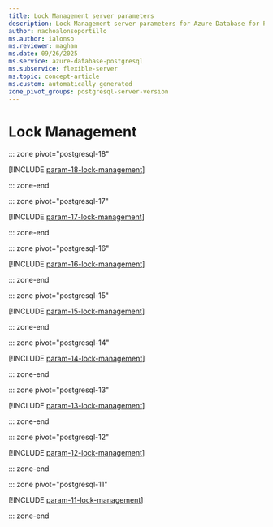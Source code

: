 ```yaml
---
title: Lock Management server parameters
description: Lock Management server parameters for Azure Database for PostgreSQL flexible server.
author: nachoalonsoportillo
ms.author: ialonso
ms.reviewer: maghan
ms.date: 09/26/2025
ms.service: azure-database-postgresql
ms.subservice: flexible-server
ms.topic: concept-article
ms.custom: automatically generated
zone_pivot_groups: postgresql-server-version
---
```

# Lock Management


::: zone pivot="postgresql-18"

[!INCLUDE [param-18-lock-management](./includes/param-18-lock-management.md)]

::: zone-end


::: zone pivot="postgresql-17"

[!INCLUDE [param-17-lock-management](./includes/param-17-lock-management.md)]

::: zone-end


::: zone pivot="postgresql-16"

[!INCLUDE [param-16-lock-management](./includes/param-16-lock-management.md)]

::: zone-end


::: zone pivot="postgresql-15"

[!INCLUDE [param-15-lock-management](./includes/param-15-lock-management.md)]

::: zone-end


::: zone pivot="postgresql-14"

[!INCLUDE [param-14-lock-management](./includes/param-14-lock-management.md)]

::: zone-end


::: zone pivot="postgresql-13"

[!INCLUDE [param-13-lock-management](./includes/param-13-lock-management.md)]

::: zone-end


::: zone pivot="postgresql-12"

[!INCLUDE [param-12-lock-management](./includes/param-12-lock-management.md)]

::: zone-end


::: zone pivot="postgresql-11"

[!INCLUDE [param-11-lock-management](./includes/param-11-lock-management.md)]

::: zone-end


